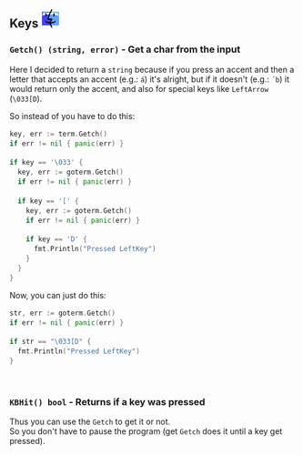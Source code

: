 ## Keys <img width='32' src='https://raw.githubusercontent.com/tstamborski/pixelart-icons/main/png/macos32.png' alt='Cmd16 Icon'/>


### `Getch() (string, error)` - Get a char from the input

Here I decided to return a `string` because if you press an accent and then a letter that accepts an accent (e.g.: `á`) it's alright, but if it doesn't (e.g.: `´b`) it would return only the accent, and also for special keys like `LeftArrow` (`\033[D`).

So instead of you have to do this:
```go
key, err := term.Getch()
if err != nil { panic(err) }

if key == '\033' {
  key, err := goterm.Getch()
  if err != nil { panic(err) }

  if key == '[' {
    key, err := goterm.Getch()
    if err != nil { panic(err) }

    if key == 'D' {
      fmt.Println("Pressed LeftKey")
    }
  }
}
```

Now, you can just do this:
```go
str, err := goterm.Getch()
if err != nil { panic(err) }

if str == "\033[D" {
  fmt.Println("Pressed LeftKey")
}
```

<br/>

### `KBHit() bool` - Returns if a key was pressed

Thus you can use the `Getch` to get it or not.  
So you don't have to pause the program (get `Getch` does it until a key get pressed).
